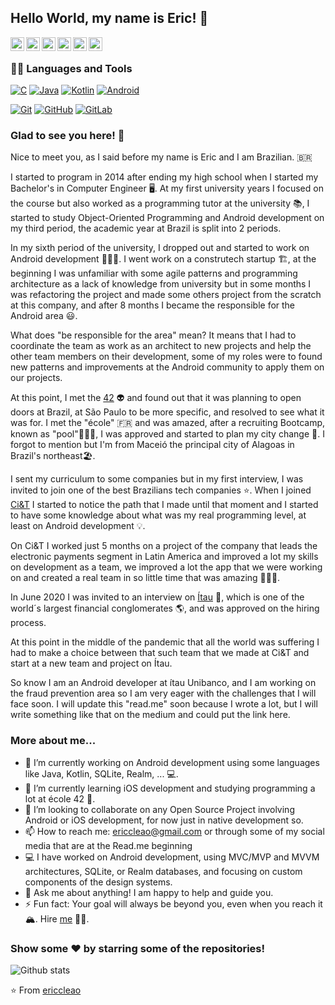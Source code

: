 <!--
**ericcleao/ericcleao** is a ✨ _special_ ✨ repository because its `README.md` (this file) appears on your GitHub profile.

Here are some ideas to get you started:

- 🔭 I’m currently working on ...
- 🌱 I’m currently learning ...
- 👯 I’m looking to collaborate on ...
- 🤔 I’m looking for help with ...
- 💬 Ask me about ...
- 📫 How to reach me: ...
- 😄 Pronouns: ...
- ⚡ Fun fact: ...
-->


## Hello World, my name is Eric! 👋

<a href="https://linkedin.com/in/ericcleao">
  <img align="left" alt="Eric's Linkdein" width="22px" src="https://cdn.jsdelivr.net/npm/simple-icons@v3/icons/linkedin.svg" />
</a>
<a href="https://www.hackerrank.com/ericcleao/">
  <img align="left" alt="Eric's Hackerrank" width="22px" src="https://cdn.jsdelivr.net/npm/simple-icons@v3/icons/hackerrank.svg" />
</a>
<a href="https://t.me/ericcleao">
  <img align="left" alt="Eric's Telegram" width="22px" src="https://cdn.jsdelivr.net/npm/simple-icons@v3/icons/telegram.svg" />
</a>
<a href="https://instagram.com/ericcleao/">
  <img align="left" alt="Eric's Instagram" width="22px" src="https://cdn.jsdelivr.net/npm/simple-icons@v3/icons/instagram.svg" />
</a>
<a href="https://www.facebook.com/ericcleao/">
  <img align="left" alt="Eric's Facebook" width="22px" src="https://cdn.jsdelivr.net/npm/simple-icons@v3/icons/facebook.svg" />
</a>
<a href="https://twitter.com/ericcleao">
  <img align="left" alt="Eric's Twitter" width="22px" src="https://cdn.jsdelivr.net/npm/simple-icons@v3/icons/twitter.svg" />
</a>

<br />

### 👨‍💻 Languages and Tools
[![C](https://img.shields.io/badge/-A8B9CC?style=flat&logo=c&logoColor=white&link=https://github.com/ericcleao)](https://github.com/ericcleao) 
[![Java](https://img.shields.io/badge/Java-orange?style=flat&logo=java&logoColor=white&link=https://github.com/ericcleao)](https://github.com/ericcleao) 
[![Kotlin](https://img.shields.io/badge/Kotlin-blue?style=flat&logo=kotlin&logoColor=white&link=https://github.com/ericcleao)](https://github.com/ericcleao) 
[![Android](https://img.shields.io/badge/Android-green?style=flat&logo=android&logoColor=white&link=https://github.com/ericcleao)](https://github.com/ericcleao) 

[![Git](https://img.shields.io/badge/-Git-black?style=flat&logo=git&link=https://github.com/ericcleao)](https://github.com/ericcleao) 
[![GitHub](https://img.shields.io/badge/-GitHub-181717?style=flat&logo=github&link=https://github.com/ericcleao)](https://github.com/ericcleao)
[![GitLab](https://img.shields.io/badge/-GitLab-FCA121?style=flat&logo=gitlab&link=https://gitlab.com/ericcleao)](https://gitlab.com/ericcleao)

### Glad to see you here! 🤩

Nice to meet you, as I said before my name is Eric and I am Brazilian. 🇧🇷

I started to program in 2014 after ending my high school when I started my Bachelor's in Computer Engineer 🖥. At my first university years I focused on the course but also worked as a programming tutor at the university 📚, I started to study Object-Oriented Programming and Android development on my third period, the academic year at Brazil is split into 2 periods.

In my sixth period of the university, I dropped out and started to work on Android development 👨🏻‍💻. I went work on a construtech startup 🏗, at the beginning I was unfamiliar with some agile patterns and programming architecture as a lack of knowledge from university but in some months I was refactoring the project and made some others project from the scratch at this company, and after 8 months I became the responsible for the Android area 😃.

What does "be responsible for the area" mean? It means that I had to coordinate the team as work as an architect to new projects and help the other team members on their development, some of my roles were to found new patterns and improvements at the Android community to apply them on our projects.

At this point, I met the [42](https://www.42.fr/) 👽 and found out that it was planning to open doors at Brazil, at São Paulo to be more specific, and resolved to see what it was for. I met the "école" 🇫🇷 and was amazed, after a recruiting Bootcamp, known as "pool"🏊🏼‍♂️, I was approved and started to plan my city change 🔁. I forgot to mention but I'm from Maceió the principal city of Alagoas in Brazil's northeast🏖.

I sent my curriculum to some companies but in my first interview, I was invited to join one of the best Brazilians tech companies ⭐️. When I joined [Ci&T](https://br.ciandt.com/) I started to notice the path that I made until that moment and I started to have some knowledge about what was my real programming level, at least on Android development 💡.

On Ci&T I worked just 5 months on a project of the company that leads the electronic payments segment in Latin America and improved a lot my skills on development as a team, we improved a lot the app that we were working on and created a real team in so little time that was amazing 👨‍👧‍👦.

In June 2020 I was invited to an interview on [Ítau](https://www.itau.com.br/) 🏦, which is one of the world´s largest financial conglomerates 🌎, and was approved on the hiring process.

At this point in the middle of the pandemic that all the world was suffering I had to make a choice between that such team that we made at Ci&T and start at a new team and project on Ítau.

So know I am an Android developer at ítau Unibanco, and I am working on the fraud prevention area so I am very eager with the challenges that I will face soon. I will update this "read.me" soon because I wrote a lot, but I will write something like that on the medium and could put the link here. 

### More about me...

- 🔭 I’m currently working on Android development using some languages like Java, Kotlin, SQLite, Realm, ... 💻.
- 🌱 I’m currently learning iOS development and studying programming a lot at école 42 🚀.
- 👯 I’m looking to collaborate on any Open Source Project involving Android or iOS development, for now just in native development so.
- 📫 How to reach me: ericcleao@gmail.com or through some of my social media that are at the Read.me beginning
- 💻 I have worked on Android development, using MVC/MVP and MVVM architectures, SQLite, or Realm databases, and focusing on custom components of the design systems.
- 💬 Ask me about anything! I am happy to help and guide you.
- ⚡ Fun fact: Your goal will always be beyond you, even when you reach it 🏔. Hire [me](mailto:ericcleao@gmail.com?Subject=Hello%20Eric) 👨‍💻.

### Show some ❤️ by starring some of the repositories!

![Github stats](https://github-readme-stats.vercel.app/api?username=ericcleao&show_icons=true&hide_border=false)

⭐️ From [ericcleao](https://github.com/ericcleao)
